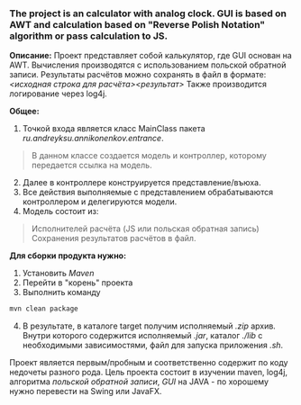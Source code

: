### The project is an calculator with analog clock. GUI is based on AWT and calculation based on "Reverse Polish Notation" algorithm or pass calculation to JS.

**Описание:**
Проект представляет собой калькулятор, где GUI основан на AWT. Вычисления производятся с использованием польской обратной записи. Результаты расчётов можно сохранять в файл в формате: _<исходная строка для расчёта><результат>_
Также производится логирование через log4j.

**Общее:**
1. Точкой входа является класс MainClass пакета *ru.andreyksu.annikonenkov.entrance*.<br>
 > В данном классе создается модель и контроллер, которому передается ссылка на модель.
2. Далее в контроллере конструируется представление/въюха.
3. Все действия выполняемые с представлением обрабатываются контроллером и делегируются модели.
4. Модель состоит из:
 > Исполнителей расчёта (JS или польская обратная запись)
 > Сохранения результатов расчётов в файл.

**Для сборки продукта нужно:**
1. Установить *Maven*
2. Перейти в "корень" проекта
3. Выполнить команду<br>
```bash
mvn clean package
```
4. В результате, в каталоге target получим исполняемый *.zip* архив. Внутри которого содержится исполняемый *.jar*, каталог *./lib* с необходимыми зависимостями, файл для запуска приложения *.sh*.  

Проект является первым/пробным и соответственно содержит по коду недочеты разного рода.
Цель проекта состоит в изучении maven, log4j, алгоритма *польской обратной записи*, *GUI* на JAVA - по хорошему нужно перевести на Swing или JavaFX.
